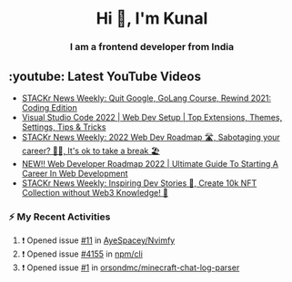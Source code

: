 <h1 align="center">Hi 👋, I'm Kunal</h1>
<h3 align="center">I am a frontend developer from India</h3>

## :youtube: Latest YouTube Videos
<!-- YOUTUBE:START -->
- [STACKr News Weekly: Quit Google, GoLang Course, Rewind 2021: Coding Edition](https://www.youtube.com/watch?v=KBSRZh8HQ4M)
- [Visual Studio Code 2022 | Web Dev Setup | Top Extensions, Themes, Settings, Tips &amp; Tricks](https://www.youtube.com/watch?v=fJEbVCrEMSE)
- [STACKr News Weekly: 2022 Web Dev Roadmap 🛣, Sabotaging your career? 🐱‍👤, It&#39;s ok to take a break 🏖](https://www.youtube.com/watch?v=zrEKyscb15A)
- [NEW!! Web Developer Roadmap 2022 | Ultimate Guide To Starting A Career In Web Development](https://www.youtube.com/watch?v=7uJGjbkp0-U)
- [STACKr News Weekly: Inspiring Dev Stories 🚀, Create 10k NFT Collection without Web3 Knowledge! 🤯](https://www.youtube.com/watch?v=z2vpcQjpqno)
<!-- YOUTUBE:END -->

### :zap: My Recent Activities
<!--START_SECTION:activity-->
1. ❗️ Opened issue [#11](https://github.com/AyeSpacey/Nvimfy/issues/11) in [AyeSpacey/Nvimfy](https://github.com/AyeSpacey/Nvimfy)
2. ❗️ Opened issue [#4155](https://github.com/npm/cli/issues/4155) in [npm/cli](https://github.com/npm/cli)
3. ❗️ Opened issue [#1](https://github.com/orsondmc/minecraft-chat-log-parser/issues/1) in [orsondmc/minecraft-chat-log-parser](https://github.com/orsondmc/minecraft-chat-log-parser)
<!--END_SECTION:activity-->
